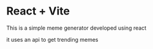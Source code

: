 # React + Vite

This is a simple meme generator developed using react


it uses an api to get trending memes
